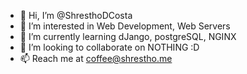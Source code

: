 - 👋 Hi, I’m @ShresthoDCosta
- 👀 I’m interested in Web Development, Web Servers
- 🌱 I’m currently learning dJango, postgreSQL, NGINX
- 💞️ I’m looking to collaborate on NOTHING :D
- 📫 Reach me at coffee@shrestho.me

<!---
ShresthoDCosta/ShresthoDCosta is a ✨ special ✨ repository because its `README.md` (this file) appears on your GitHub profile.
You can click the Preview link to take a look at your changes.
--->
